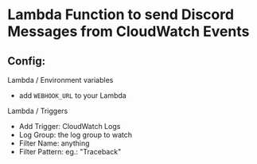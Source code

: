 
# Lambda Function to send Discord Messages from CloudWatch Events

## Config:

Lambda / Environment variables
- add `WEBHOOK_URL` to your Lambda 

Lambda / Triggers 
- Add Trigger: CloudWatch Logs
- Log Group: the log group to watch
- Filter Name: anything
- Filter Pattern: eg.: "Traceback"

